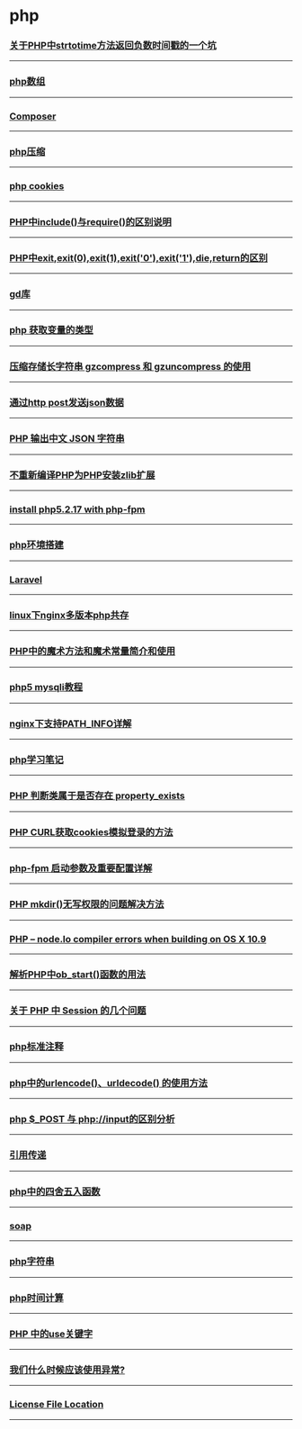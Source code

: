 php
===

### [关于PHP中strtotime方法返回负数时间戳的一个坑](about-the-strtotime-in-php-method-returns-a-negative-number-time-poke-a-hole)

---

### [php数组](array)

---

### [Composer](composer)

---

### [php压缩](compress)

---

### [php cookies](cookies)

---

### [PHP中include()与require()的区别说明](diff-include-require)

---

### [PHP中exit,exit(0),exit(1),exit('0'),exit('1'),die,return的区别](exit-die-return)

---

### [gd库](gd)

---

### [php 获取变量的类型](gettype)

---

### [压缩存储长字符串 gzcompress 和 gzuncompress 的使用](gzcompress-and-gzuncompress)

---

### [通过http post发送json数据](http-post-json)

---

### [PHP 输出中文 JSON 字符串](input-chinese-in-json)

---

### [不重新编译PHP为PHP安装zlib扩展](install-php-zlib-extension-without-all-start-again)

---

### [install php5.2.17 with php-fpm](install-php5217-with-phpfpm)

---

### [php环境搭建](install)

---

### [Laravel](laravel)

---

### [linux下nginx多版本php共存](linux-multi-version-php)

---

### [PHP中的魔术方法和魔术常量简介和使用](magic-method)

---

### [php5 mysqli教程](mysqli)

---

### [nginx下支持PATH\_INFO详解](nginx-pathinfo)

---

### [php学习笔记](note)

---

### [PHP 判断类属于是否存在 property_exists](php-class-belongs-to-the-presence-of-propertyexists)

---

### [PHP CURL获取cookies模拟登录的方法](php-curl-to-get-the-cookies-simulated-logging-method)

---

### [php-fpm 启动参数及重要配置详解](php-fpm-config)

---

### [PHP mkdir()无写权限的问题解决方法](php-mkdir)

---

### [PHP – node.lo compiler errors when building on OS X 10.9](php-node-lo-compiler-errors-when-building-on-os-x-10-9)

---

### [解析PHP中ob\_start()函数的用法](php-ob\_start)

---

### [关于 PHP 中 Session 的几个问题](php-session)

---

### [php标准注释](php-standard-code-comment)

---

### [php中的urlencode()、urldecode() 的使用方法](php-urlencode-urldecode)

---

### [php $\_POST 与 php://input的区别分析](post-input)

---

### [引用传递](reference-pass)

---

### [php中的四舍五入函数](round)

---

### [soap](soap)

---

### [php字符串](string)

---

### [php时间计算](time)

---

### [PHP 中的use关键字](use)

---

### [我们什么时候应该使用异常?](when-use-exception)

---

### [License File Location](zend-guard-license-file-location)

---
